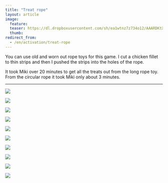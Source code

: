 ```yaml
---
title: "Treat rope"
layout: article
image:
  feature:
  teaser: https://dl.dropboxusercontent.com/sh/ea1wtnz7z734o12/AAARDKtXVpQrCS2vN0NZpwzGa/aktivointi/namikoysi/DSC47417-245px.jpg
  thumb:
redirect_from:
  - /en/activation/treat-rope
---
```


You can use old and worn out rope toys for this game. I cut a chicken fillet to thin strips and then I pushed the strips into the holes of the rope.

It took Miki over 20 minutes to get all the treats out from the long rope toy. From the circular rope it took Miki only about 3 minutes.

---

[![](https://dl.dropboxusercontent.com/sh/ea1wtnz7z734o12/AAC5g0z4H3mbTL80nFgnvrLfa/aktivointi/namikoysi/DSC47283-800px.jpg)](https://dl.dropboxusercontent.com/sh/ea1wtnz7z734o12/AACfmTMYkj5dHJRw3sG1T9yHa/aktivointi/namikoysi/DSC47283.jpg)

[![](https://dl.dropboxusercontent.com/sh/ea1wtnz7z734o12/AADfpIrSEZMN9QV3gsUav4kVa/aktivointi/namikoysi/DSC47318-800px.jpg)](https://dl.dropboxusercontent.com/sh/ea1wtnz7z734o12/AADBTw8b0_UiS4dpg0HvqGsqa/aktivointi/namikoysi/DSC47318.jpg)

[![](https://dl.dropboxusercontent.com/sh/ea1wtnz7z734o12/AADk7UmTJJvBey6HgKZM7sffa/aktivointi/namikoysi/DSC47417-800px.jpg)](https://dl.dropboxusercontent.com/sh/ea1wtnz7z734o12/AAC5ZF4s5qTjlgI0rszZj906a/aktivointi/namikoysi/DSC47417.jpg)

[![](https://dl.dropboxusercontent.com/sh/ea1wtnz7z734o12/AACV8WGSmvd2mrvqj99GZbsfa/aktivointi/namikoysi/DSC47453-800px.jpg)](https://dl.dropboxusercontent.com/sh/ea1wtnz7z734o12/AABPicfTSNZXJv53hjIAD7jca/aktivointi/namikoysi/DSC47453.jpg)

[![](https://dl.dropboxusercontent.com/sh/ea1wtnz7z734o12/AACLiKHahBbM8E2zfGWnIpYFa/aktivointi/namikoysi/DSC47419-800px.jpg)](https://dl.dropboxusercontent.com/sh/ea1wtnz7z734o12/AAAvYACBQ-L9Mh54lbW-8zC-a/aktivointi/namikoysi/DSC47419.jpg)

[![](https://dl.dropboxusercontent.com/sh/ea1wtnz7z734o12/AADB1YyOSNhpHJ_Tw7IRtV_ta/aktivointi/namikoysi/DSC47457-800px.jpg)](https://dl.dropboxusercontent.com/sh/ea1wtnz7z734o12/AAAgbtyTGZ804XfjBfKawSNqa/aktivointi/namikoysi/DSC47457.jpg)

[![](https://dl.dropboxusercontent.com/sh/ea1wtnz7z734o12/AAADFKA-l6mEIe0Rx9Zeow6na/aktivointi/namikoysi/DSC40613-800px.jpg)](https://dl.dropboxusercontent.com/sh/ea1wtnz7z734o12/AAAOF2JmZ4yxYvYuKRgPxtMFa/aktivointi/namikoysi/DSC40613.jpg)

[![](https://dl.dropboxusercontent.com/sh/ea1wtnz7z734o12/AABe74wlaJKb7cNG43yfIc2Aa/aktivointi/namikoysi/DSC40667-800px.jpg)](https://dl.dropboxusercontent.com/sh/ea1wtnz7z734o12/AAAByv7-dXKCGH9DAW02lKY3a/aktivointi/namikoysi/DSC40667.jpg)

[![](https://dl.dropboxusercontent.com/sh/ea1wtnz7z734o12/AAAlIErsguhYRI7BNN-z2e_Ea/aktivointi/namikoysi/DSC40711-800px.jpg)](https://dl.dropboxusercontent.com/sh/ea1wtnz7z734o12/AAD4r4nNQuBvhHOIYCvKoAO5a/aktivointi/namikoysi/DSC40711.jpg)

[![](https://dl.dropboxusercontent.com/sh/ea1wtnz7z734o12/AAAOGZvP5y3V7X99kQovqx68a/aktivointi/namikoysi/DSC40687-800px.jpg)](https://dl.dropboxusercontent.com/sh/ea1wtnz7z734o12/AAB018rCU-ecGNZ8ub2dFoqca/aktivointi/namikoysi/DSC40687.jpg)
